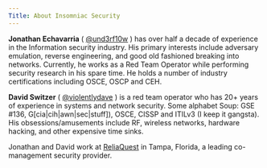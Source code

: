 ```yaml
---
Title: About Insomniac Security
---
```


**Jonathan Echavarria** ( [@und3rf10w](https://twitter.com/und3rf10w) ) has over half a decade of experience in the Information security industry. His primary interests include adversary emulation, reverse engineering, and good old fashioned breaking into networks. Currently, he works as a Red Team Operator while performing security research in his spare time. He holds a number of industry certifications including OSCE, OSCP and CEH.

**David Switzer** ( [@violentlydave](https://twitter.com/violentlydave) ) is a red team operator who has 20+ years of experience in systems and network security.  Some alphabet Soup: GSE #136, G[cia|cih|awn|sec|stuff]), OSCE, CISSP and ITILv3 (I keep it gangsta).  His obsessions/amusements include RF, wireless networks, hardware hacking, and other expensive time sinks.

Jonathan and David work at [ReliaQuest](https://www.reliaquest.com) in Tampa, Florida, a leading co-management security provider.
